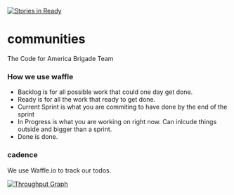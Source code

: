 [![Stories in Ready](https://badge.waffle.io/codeforamerica/brigade-staff.png?label=ready&title=Ready)](https://waffle.io/codeforamerica/brigade-staff)
# communities
The Code for America Brigade Team

### How we use waffle
* Backlog is for all possible work that could one day get done.
* Ready is for all the work that ready to get done.
* Current Sprint is what you are commiting to have done by the end of the sprint
* In Progress is what you are working on right now. Can inlcude things outside and bigger than a sprint.
* Done is done.

### cadence
We use Waffle.io to track our todos.

[![Throughput Graph](https://graphs.waffle.io/codeforamerica/brigade-staff/throughput.svg)](https://waffle.io/codeforamerica/brigade-staff/metrics)

